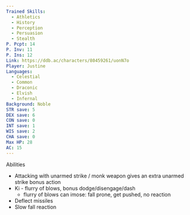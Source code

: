 ```yaml
---
Trained Skills:
  - Athletics
  - History
  - Perception
  - Persuasion
  - Stealth
P. Pcpt: 14
P. Inv: 11
P. Ins: 12
Link: https://ddb.ac/characters/80459261/uonN7o
Player: Justine
Languages:
  - Celestial
  - Common
  - Draconic
  - Elvish
  - Infernal
Background: Noble
STR save: 5
DEX save: 6
CON save: 0
INT save: 1
WIS save: 2
CHA save: 0
Max HP: 28
AC: 15
---
```

Abilities

- Attacking with unarmed strike / monk weapon gives an extra unarmed strike bonus action
- Ki - flurry of blows, bonus dodge/disengage/dash
	- flurry of blows can imose: fall prone, get pushed, no reaction
- Deflect missiles
- Slow fall reaction